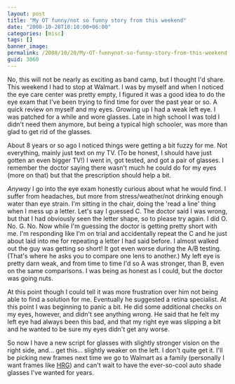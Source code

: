 ```yaml
---
layout: post
title: "My OT funny/not so funny story from this weekend"
date: "2008-10-20T10:10:00+06:00"
categories: [misc]
tags: []
banner_image: 
permalink: /2008/10/20/My-OT-funnynot-so-funny-story-from-this-weekend
guid: 3060
---
```


No, this will not be nearly as exciting as band camp, but I thought I'd share. This weekend I had to stop at Walmart. I was by myself and when I noticed the eye care center was pretty empty, I figured it was a good idea to do the eye exam that I've been trying to find time for over the past year or so. A quick review on myself and my eyes. Growing up I had a weak left eye. I was patched for a while and wore glasses. Late in high school I was told I didn't need them anymore, but being a typical high schooler, was more than glad to get rid of the glasses.
<!--more-->
About 8 years or so ago I noticed things were getting a bit fuzzy for me. Not everything, mainly just text on my TV. (To be honest, I should have just gotten an even bigger TV!) I went in, got tested, and got a pair of glasses. I remember the doctor saying there wasn't much he could do for my eyes (more on that) but that the prescription should help a bit.

<i>Anyway</i> I go into the eye exam honestly curious about what he would find. I suffer from headaches, but more from stress/weather/not drinking enough water than eye strain. I'm sitting in the chair, doing the 'read a line' thing when I mess up a letter. Let's say I guessed C. The doctor said I was wrong, but that I had obviously seen the letter shape, so to please try again. I did O. No. G. No. Now while I'm guessing the doctor is getting pretty short with me. I'm responding like I'm on trial and accidentally repeat the C and he just about laid into me for repeating a letter I had said before. I almost walked out the guy was getting so short! It got even worse during the A/B testing. (That's where he asks you to compare one lens to another.) My left eye is pretty darn weak, and from time to time I'd so A was stronger, than B, even on the same comparisons. I was being as honest as I could, but the doctor was going nuts. 

At this point though I could tell it was more frustration over him not being able to find a solution for me. Eventually he suggested a retina specialist. At this point I was beginning to panic a bit. He did some additional checks on my eyes, however, and didn't see anything wrong. He said that he felt my left eye had always been this bad, and that my right eye was slipping a bit and he wanted to be sure my eyes didn't get any worse. 

So now I have a new script for glasses with slightly stronger vision on the right side, and... get this... slightly weaker on the left. I don't quite get it. I'll be picking new frames next time we go to Walmart as a family (personally I want frames like <a href="http://www.nbc.com/Heroes/cast/HRG/">HRG</a>) and can't wait to have the ever-so-cool auto shade glasses I've wanted for years.